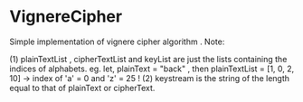 # VignereCipher
Simple implementation of vignere cipher algorithm .
Note:

  (1) plainTextList , cipherTextList and keyList are just the lists containing the indices of alphabets.
      eg. let, plainText = "back" , then plainTextList = [1, 0, 2, 10] 
      -> index of 'a' = 0 and 'z' = 25 !
  (2) keystream is the string of the length equal to that of plainText or cipherText. 
    
